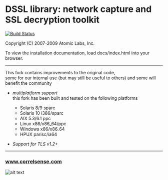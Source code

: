 # DSSL library: network capture and SSL decryption toolkit

[![Build Status](https://travis-ci.org/Correlsense/libdssl.svg?branch=master)](https://travis-ci.org/Correlsense/libdssl)

Copyright (C) 2007-2009 Atomic Labs, Inc.

To view the installation documentation, load docs/index.html into your browser.

----------------------------------------------
This fork contains improvements to the original code,<br />
some for our internal use (but may still be useful to others) and some will benefit the community

 * _multiplatform support_<br />
   this fork has been built and tested on the following platforms
   * Solaris 8/9 sparc
   * Solaris 10 i386/sparc
   * AIX 5.3/6.1 ppc
   * Linux x86/x86_64/ppc
   * Windows x86/x86_64
   * HPUX parisc/ia64

 * _Support for TLS v1.2+_

----------------------------------------------

### www.correlsense.com

![alt text](http://www.correlsense.com/newsite2/wp-content/uploads/logo-cs.png "Correlsense")
